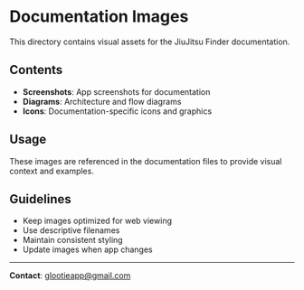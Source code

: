 # Documentation Images

This directory contains visual assets for the JiuJitsu Finder documentation.

## Contents

- **Screenshots**: App screenshots for documentation
- **Diagrams**: Architecture and flow diagrams
- **Icons**: Documentation-specific icons and graphics

## Usage

These images are referenced in the documentation files to provide visual context and examples.

## Guidelines

- Keep images optimized for web viewing
- Use descriptive filenames
- Maintain consistent styling
- Update images when app changes

---

**Contact**: glootieapp@gmail.com 